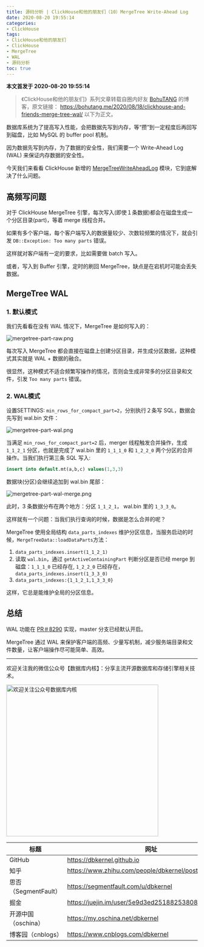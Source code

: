 ```yaml
---
title: 源码分析 | ClickHouse和他的朋友们（10）MergeTree Write-Ahead Log
date: 2020-08-20 19:55:14
categories:
- ClickHouse
tags:
- ClickHouse和他的朋友们
- ClickHouse
- MergeTree
- WAL
- 源码分析
toc: true
---
```


<!-- more -->

**本文首发于 2020-08-20 19:55:14**

>《ClickHouse和他的朋友们》系列文章转载自圈内好友 [BohuTANG](https://bohutang.me/) 的博客，原文链接：
>https://bohutang.me/2020/08/18/clickhouse-and-friends-merge-tree-wal/
>以下为正文。


数据库系统为了提高写入性能，会把数据先写到内存，等“攒”到一定程度后再回写到磁盘，比如 MySQL 的 buffer pool 机制。

因为数据先写到内存，为了数据的安全性，我们需要一个 Write-Ahead Log (WAL) 来保证内存数据的安全性。

今天我们来看看 ClickHouse 新增的 [MergeTreeWriteAheadLog](https://github.com/ClickHouse/ClickHouse/pull/8290) 模块，它到底解决了什么问题。

## 高频写问题

对于 ClickHouse MergeTree 引擎，每次写入(即使１条数据)都会在磁盘生成一个分区目录(part)，等着 merge 线程合并。

如果有多个客户端，每个客户端写入的数据量较少、次数较频繁的情况下，就会引发 `DB::Exception: Too many parts` 错误。

这样就对客户端有一定的要求，比如需要做 batch 写入。

或者，写入到 Buffer 引擎，定时的刷回 MergeTree，缺点是在宕机时可能会丢失数据。

## MergeTree WAL

### 1. 默认模式

我们先看看在没有 WAL 情况下，MergeTree 是如何写入的：

![mergetree-part-raw.png](mergetree-part-raw.png)

每次写入 MergeTree 都会直接在磁盘上创建分区目录，并生成分区数据，这种模式其实就是 WAL + 数据的融合。

很显然，这种模式不适合频繁写操作的情况，否则会生成非常多的分区目录和文件，引发 `Too many parts` 错误。

### 2. WAL模式

设置SETTINGS: `min_rows_for_compact_part=2`，分别执行２条写 SQL，数据会先写到 wal.bin 文件：

![mergetree-part-wal.png](mergetree-part-wal.png)

当满足 `min_rows_for_compact_part=2` 后，merger 线程触发合并操作，生成 `1_1_2_1` 分区，也就是完成了 wal.bin 里的 `1_1_1_0` 和 `1_2_2_0` 两个分区的合并操作。当我们执行第三条 SQL 写入:

```sql
insert into default.mt(a,b,c) values(1,3,3)
```

数据块(分区)会继续追加到 wal.bin 尾部：

![mergetree-part-wal-merge.png](mergetree-part-wal-merge.png)


此时，3 条数据分布在两个地方：分区 `1_1_2_1`， wal.bin 里的 `1_3_3_0`。

这样就有一个问题：当我们执行查询的时候，数据是怎么合并的呢？

MergeTree 使用全局结构 `data_parts_indexes` 维护分区信息，当服务启动的时候，`MergeTreeData::loadDataParts`方法：

1. `data_parts_indexes.insert(1_1_2_1)`
2. 读取 `wal.bin`，通过 `getActiveContainingPart` 判断分区是否已经 merge 到磁盘：`1_1_1_0` 已经存在, `1_2_2_0` 已经存在，`data_parts_indexes.insert(1_3_3_0)`
3. `data_parts_indexes:{1_1_2_1,1_3_3_0}`

这样，它总是能维护全局的分区信息。

## 总结

WAL 功能在 [PR＃8290](https://github.com/ClickHouse/ClickHouse/pull/8290) 实现，master 分支已经默认开启。

MergeTree 通过 WAL 来保护客户端的高频、少量写机制，减少服务端目录和文件数量，让客户端操作尽可能简单、高效。

----

欢迎关注我的微信公众号【数据库内核】：分享主流开源数据库和存储引擎相关技术。

<img src="https://dbkernel-1306518848.cos.ap-beijing.myqcloud.com/wechat/my-wechat-official-account.png" width="400" height="400" alt="欢迎关注公众号数据库内核" align="center"/>

| 标题                 | 网址                                                  |
| -------------------- | ----------------------------------------------------- |
| GitHub                 | https://dbkernel.github.io           |
| 知乎                 | https://www.zhihu.com/people/dbkernel/posts           |
| 思否（SegmentFault） | https://segmentfault.com/u/dbkernel                   |
| 掘金                 | https://juejin.im/user/5e9d3ed251882538083fed1f/posts |
| 开源中国（oschina）  | https://my.oschina.net/dbkernel                       |
| 博客园（cnblogs）    | https://www.cnblogs.com/dbkernel                      |


